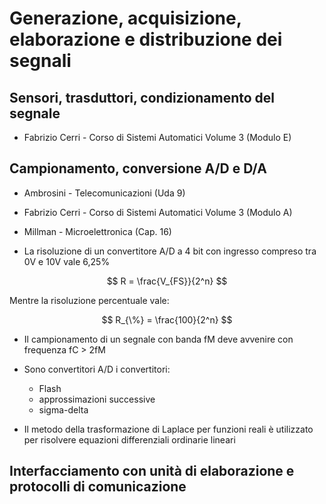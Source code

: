 # Generazione, acquisizione, elaborazione e distribuzione dei segnali

## Sensori, trasduttori, condizionamento del segnale

* Fabrizio Cerri - Corso di Sistemi Automatici Volume 3 (Modulo E)

## Campionamento, conversione A/D e D/A

* Ambrosini - Telecomunicazioni (Uda 9)

* Fabrizio Cerri - Corso di Sistemi Automatici Volume 3 (Modulo A)

* Millman - Microelettronica (Cap. 16)

* La risoluzione di un convertitore A/D a 4 bit con ingresso compreso tra 0V e 10V vale 6,25%

$$
  R = \frac{V_{FS}}{2^n}
$$

Mentre la risoluzione percentuale vale: 

$$
  R_{\%} = \frac{100}{2^n}
$$


* Il campionamento di un segnale con banda fM deve avvenire con frequenza fC > 2fM


* Sono convertitori A/D i convertitori:
  * Flash
  * approssimazioni successive
  * sigma-delta 

* Il metodo della trasformazione di Laplace per funzioni reali è utilizzato per risolvere equazioni differenziali ordinarie lineari

## Interfacciamento con unità di elaborazione e protocolli di comunicazione
